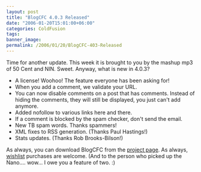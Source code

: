 ```yaml
---
layout: post
title: "BlogCFC 4.0.3 Released"
date: "2006-01-20T15:01:00+06:00"
categories: ColdFusion 
tags: 
banner_image: 
permalink: /2006/01/20/BlogCFC-403-Released
---
```


Time for another update. This week it is brought to you by the mashup mp3 of 50 Cent and NIN. Sweet. Anyway, what is new in 4.0.3?

<ul>
<li>A license! Woohoo! The feature everyone has been asking for!
<li>When you add a comment, we validate your URL.
<li>You can now disable comments on a post that has comments. Instead of hiding the comments, they will still be displayed, you just can't add anymore. 
<li>Added nofollow to various links here and there.
<li>If a comment is blocked by the spam checker, don't send the email.
<li>New TB spam words. Thanks spammers!
<li>XML fixes to RSS generation. (Thanks Paul Hastings!)
<li>Stats updates. (Thanks Rob Brooks-Bilson!)
</ul>

As always, you can download BlogCFC from the <a href="http://ray.camdenfamily.com/projects/blogcfc">project page</a>. As always, <a href="http://www.amazon.com/o/registry/2TCL1D08EZEYE">wishlist</a> purchases are welcome. (And to the person who picked up the Nano.... wow... I owe you a feature of two. :)